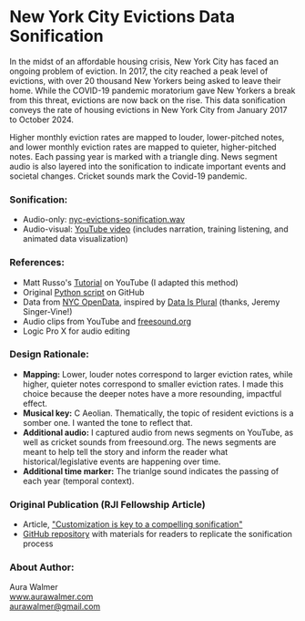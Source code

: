 # New York City Evictions Data Sonification

In the midst of an affordable housing crisis, New York City has faced an ongoing problem of eviction. In 2017, the city reached a peak level of evictions, with over 20 thousand New Yorkers being asked to leave their home. While the COVID-19 pandemic moratorium gave New Yorkers a break from this threat, evictions are now back on the rise. This data sonification conveys the rate of housing evictions in New York City from January 2017 to October 2024.  

Higher monthly eviction rates are mapped to louder, lower-pitched notes, and lower monthly eviction rates are mapped to quieter, higher-pitched notes. Each passing year is marked with a triangle ding. News segment audio is also layered into the sonification to indicate important events and societal changes. Cricket sounds mark the Covid-19 pandemic.  

### Sonification:
* Audio-only: [nyc-evictions-sonification.wav](https://github.com/awalmer/NYC-Evictions-Sonification/blob/main/nyc-evictions-sonification.wav)
* Audio-visual: [YouTube video](https://youtu.be/8h3_ijIudHo?si=W0mxN-3d_uELJy8Z) (includes narration, training listening, and animated data visualization)

### References:
* Matt Russo's [Tutorial](https://youtu.be/DUdLRy8i9qI?si=vGBBpAzAX5cnGiZp) on YouTube (I adapted this method)
* Original [Python script](https://github.com/SYSTEMSounds/sonification-tutorials/blob/main/data2midi-part1.py) on GitHub
* Data from [NYC OpenData](https://data.cityofnewyork.us/City-Government/Evictions/6z8x-wfk4/data_preview), inspired by [Data Is Plural](https://www.data-is-plural.com/archive/2024-09-25-edition/) (thanks, Jeremy Singer-Vine!)
* Audio clips from YouTube and [freesound.org](https://freesound.org/)
* Logic Pro X for audio editing

### Design Rationale:
* **Mapping:** Lower, louder notes correspond to larger eviction rates, while higher, quieter notes correspond to smaller eviction rates. I made this choice because the deeper notes have a more resounding, impactful effect.
* **Musical key:** C Aeolian. Thematically, the topic of resident evictions is a somber one. I wanted the tone to reflect that.
* **Additional audio:** I captured audio from news segments on YouTube, as well as cricket sounds from freesound.org. The news segments are meant to help tell the story and inform the reader what historical/legislative events are happening over time.
* **Additional time marker:** The trianlge sound indicates the passing of each year (temporal context).

### Original Publication (RJI Fellowship Article)
* Article, ["Customization is key to a compelling sonification"](https://rjionline.org/news/customization-is-key-to-a-compelling-sonification/)
* [GitHub repository](https://github.com/awalmer-rji/NYC-Evictions-Sonification/) with materials for readers to replicate the sonification process

### About Author:
Aura Walmer  
www.aurawalmer.com  
aurawalmer@gmail.com


